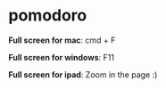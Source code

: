 # pomodoro

**Full screen for mac**:
cmd + F

**Full screen for windows**:
F11

**Full screen for ipad**:
Zoom in the page :)
